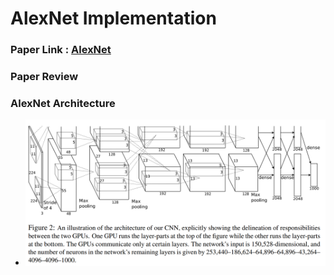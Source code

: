 # AlexNet Implementation  

### Paper Link : [AlexNet](https://proceedings.neurips.cc/paper/2012/file/c399862d3b9d6b76c8436e924a68c45b-Paper.pdf)

### Paper Review  

### AlexNet Architecture  
- <img src = "https://github.com/Sangh0/Classification/blob/main/AlexNet/figure/figure2.png?raw=true">